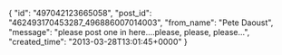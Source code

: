  {
   "id": "497042123665058",
   "post_id": "462493170453287_496886007014003",
   "from_name": "Pete Daoust",
   "message": "please post one in here....please, please, please...",
   "created_time": "2013-03-28T13:01:45+0000"
 }
